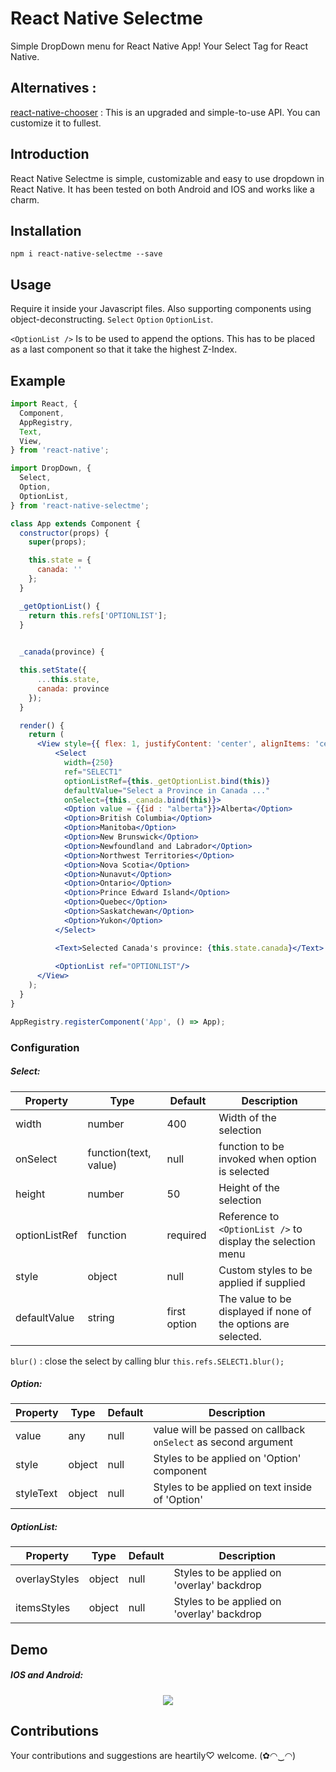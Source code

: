 
# React Native Selectme
Simple DropDown menu for React Native App! Your Select Tag for React Native. 


## Alternatives :

[react-native-chooser](https://github.com/gs-akhan/react-native-chooser) : This is an upgraded and simple-to-use API. You can customize it to fullest.


## Introduction

React Native Selectme is simple, customizable and easy to use dropdown in React Native. It has been tested on both Android and IOS and works like a charm. 

## Installation
```
npm i react-native-selectme --save
```

## Usage
Require it inside your Javascript files. Also supporting components using object-deconstructing. 
```Select``` ```Option``` ```OptionList```.

```<OptionList />``` Is to be used to append the options. This has to be placed as a last component so that it take the highest Z-Index.

## Example

```jsx
import React, {
  Component,
  AppRegistry,
  Text,
  View,
} from 'react-native';

import DropDown, {
  Select,
  Option,
  OptionList,
} from 'react-native-selectme';

class App extends Component {
  constructor(props) {
    super(props);

    this.state = {
      canada: ''
    };
  }

  _getOptionList() {
    return this.refs['OPTIONLIST'];
  }

  
  _canada(province) {

  this.setState({
      ...this.state,
      canada: province
    });
  }

  render() {
    return (
      <View style={{ flex: 1, justifyContent: 'center', alignItems: 'center' }}>
          <Select
            width={250}
            ref="SELECT1"
            optionListRef={this._getOptionList.bind(this)}
            defaultValue="Select a Province in Canada ..."
            onSelect={this._canada.bind(this)}>
            <Option value = {{id : "alberta"}}>Alberta</Option>
            <Option>British Columbia</Option>
            <Option>Manitoba</Option>
            <Option>New Brunswick</Option>
            <Option>Newfoundland and Labrador</Option>
            <Option>Northwest Territories</Option>
            <Option>Nova Scotia</Option>
            <Option>Nunavut</Option>
            <Option>Ontario</Option>
            <Option>Prince Edward Island</Option>
            <Option>Quebec</Option>
            <Option>Saskatchewan</Option>
            <Option>Yukon</Option>
          </Select>

          <Text>Selected Canada's province: {this.state.canada}</Text>
          
          <OptionList ref="OPTIONLIST"/>
      </View>
    );
  }
}

AppRegistry.registerComponent('App', () => App);


```

### Configuration

##### Select:
| Property | Type | Default | Description |
|---------------|----------|--------------|----------------------------------------------------------------|
| width | number | 400 | Width of the selection |
| onSelect | function(text, value) | null | function to be invoked when option is selected |
| height | number | 50 | Height of the selection |
| optionListRef | function | required | Reference to ```<OptionList />``` to display the selection menu |
| style | object | null | Custom styles to be applied if supplied |
| defaultValue | string | first option | The value to be displayed if none of the options are selected. |

```blur()``` : close the select by calling blur ```this.refs.SELECT1.blur();```


##### Option:

| Property | Type | Default | Description |
|-----------|--------|---------|--------------------------------------------|
| value | any |  null | value will be passed on callback `onSelect` as second argument  |
| style | object | null | Styles to be applied on 'Option' component |
| styleText | object |  null | Styles to be applied on text inside of 'Option'  |


##### OptionList:

| Property | Type | Default | Description |
|-----------|--------|---------|--------------------------------------------|
| overlayStyles | object | null | Styles to be applied on 'overlay' backdrop |
| itemsStyles | object | null | Styles to be applied on 'overlay' backdrop |


## Demo
#####  IOS and Android:
<p align="center">
    <img src ="https://raw.githubusercontent.com/gs-akhan/react-native-select/master/dropdown-both.gif" />
</p>

## Contributions
Your contributions and suggestions are heartily♡ welcome. (✿◠‿◠)
